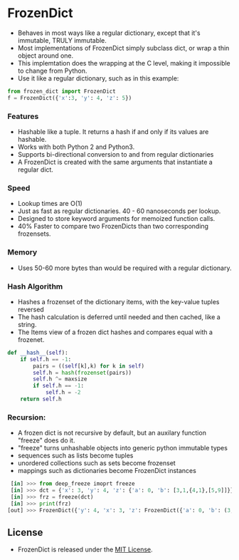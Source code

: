 # FrozenDict

- Behaves in most ways like a regular dictionary, except that it's immutable, TRULY immutable.
- Most implementations of FrozenDict simply subclass dict, or wrap a thin object around one.
- This implemtation does the wrapping at the C level, making it impossible to change from Python.
- Use it like a regular dictionary, such as in this example:

``` python
from frozen_dict import FrozenDict
f = FrozenDict({'x':3, 'y': 4, 'z': 5})
```

### Features
- Hashable like a tuple.  It returns a hash if and only if its values are hashable.
- Works with both Python 2 and Python3.
- Supports bi-directional conversion to and from regular dictionaries
- A FrozenDict is created with the same arguments that instantiate a regular dict.

### Speed
- Lookup times are O(1)
- Just as fast as regular dictionaries.  40 - 60 nanoseconds per lookup.
- Designed to store keyword arguments for memoized function calls.
- 40% Faster to compare two FrozenDicts than two corresponding frozensets.

### Memory
- Uses 50-60 more bytes than would be required with a regular dictionary.

### Hash Algorithm
- Hashes a frozenset of the dictionary items, with the key-value tuples reversed
- The hash calculation is deferred until needed and then cached, like a string.
- The Items view of a frozen dict hashes and compares equal with a frozenet.

``` python
def __hash__(self):
    if self.h == -1:
        pairs = ((self[k],k) for k in self)
        self.h = hash(frozenset(pairs))
        self.h ^= maxsize
        if self.h == -1:
            self.h = -2
    return self.h
```

### Recursion:
- A frozen dict is not recursive by default, but an auxilary function "freeze" does do it.
- "freeze" turns unhashable objects into generic python immutable types
- sequences such as lists become tuples
- unordered collections such as sets become frozenset
- mappings such as dictionaries become FrozenDict instances

``` python
 [in] >>> from deep_freeze imoprt freeze
 [in] >>> dct = {'x': 3, 'y': 4, 'z': {'a': 0, 'b': [3,1,{4,1},[5,9]]}}
 [in] >>> frz = freeze(dct)
 [in] >>> print(frz)
[out] >>> FrozenDict({'y': 4, 'x': 3, 'z': FrozenDict({'a': 0, 'b': (3, 1, frozenset([1, 4]), (5, 9))})})
```

## License
- FrozenDict is released under the [MIT License](http://www.opensource.org/licenses/MIT).
